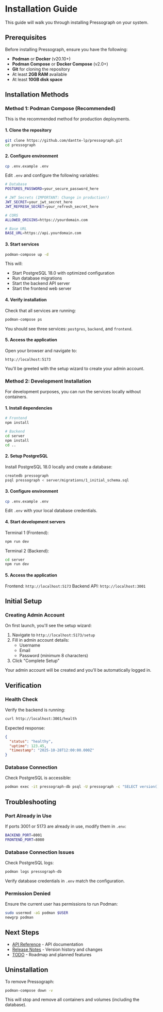 # Installation Guide

This guide will walk you through installing Pressograph on your system.

## Prerequisites

Before installing Pressograph, ensure you have the following:

- **Podman** or **Docker** (v20.10+)
- **Podman Compose** or **Docker Compose** (v2.0+)
- **Git** for cloning the repository
- At least **2GB RAM** available
- At least **10GB disk space**

## Installation Methods

### Method 1: Podman Compose (Recommended)

This is the recommended method for production deployments.

#### 1. Clone the repository

```bash
git clone https://github.com/dantte-lp/pressograph.git
cd pressograph
```

#### 2. Configure environment

```bash
cp .env.example .env
```

Edit `.env` and configure the following variables:

```bash
# Database
POSTGRES_PASSWORD=your_secure_password_here

# JWT Secrets (IMPORTANT: Change in production!)
JWT_SECRET=your_jwt_secret_here
JWT_REFRESH_SECRET=your_refresh_secret_here

# CORS
ALLOWED_ORIGINS=https://yourdomain.com

# Base URL
BASE_URL=https://api.yourdomain.com
```

#### 3. Start services

```bash
podman-compose up -d
```

This will:
- Start PostgreSQL 18.0 with optimized configuration
- Run database migrations
- Start the backend API server
- Start the frontend web server

#### 4. Verify installation

Check that all services are running:

```bash
podman-compose ps
```

You should see three services: `postgres`, `backend`, and `frontend`.

#### 5. Access the application

Open your browser and navigate to:

```
http://localhost:5173
```

You'll be greeted with the setup wizard to create your admin account.

### Method 2: Development Installation

For development purposes, you can run the services locally without containers.

#### 1. Install dependencies

```bash
# Frontend
npm install

# Backend
cd server
npm install
cd ..
```

#### 2. Setup PostgreSQL

Install PostgreSQL 18.0 locally and create a database:

```bash
createdb pressograph
psql pressograph < server/migrations/1_initial_schema.sql
```

#### 3. Configure environment

```bash
cp .env.example .env
```

Edit `.env` with your local database credentials.

#### 4. Start development servers

Terminal 1 (Frontend):
```bash
npm run dev
```

Terminal 2 (Backend):
```bash
cd server
npm run dev
```

#### 5. Access the application

Frontend: `http://localhost:5173`
Backend API: `http://localhost:3001`

## Initial Setup

### Creating Admin Account

On first launch, you'll see the setup wizard:

1. Navigate to `http://localhost:5173/setup`
2. Fill in admin account details:
   - Username
   - Email
   - Password (minimum 8 characters)
3. Click "Complete Setup"

Your admin account will be created and you'll be automatically logged in.

## Verification

### Health Check

Verify the backend is running:

```bash
curl http://localhost:3001/health
```

Expected response:
```json
{
  "status": "healthy",
  "uptime": 123.45,
  "timestamp": "2025-10-28T12:00:00.000Z"
}
```

### Database Connection

Check PostgreSQL is accessible:

```bash
podman exec -it pressograph-db psql -U pressograph -c "SELECT version();"
```

## Troubleshooting

### Port Already in Use

If ports 3001 or 5173 are already in use, modify them in `.env`:

```bash
BACKEND_PORT=8001
FRONTEND_PORT=8080
```

### Database Connection Issues

Check PostgreSQL logs:

```bash
podman logs pressograph-db
```

Verify database credentials in `.env` match the configuration.

### Permission Denied

Ensure the current user has permissions to run Podman:

```bash
sudo usermod -aG podman $USER
newgrp podman
```

## Next Steps

- [API Reference](../api/overview.md) - API documentation
- [Release Notes](../release-notes.md) - Version history and changes
- [TODO](../TODO.md) - Roadmap and planned features

## Uninstallation

To remove Pressograph:

```bash
podman-compose down -v
```

This will stop and remove all containers and volumes (including the database).

